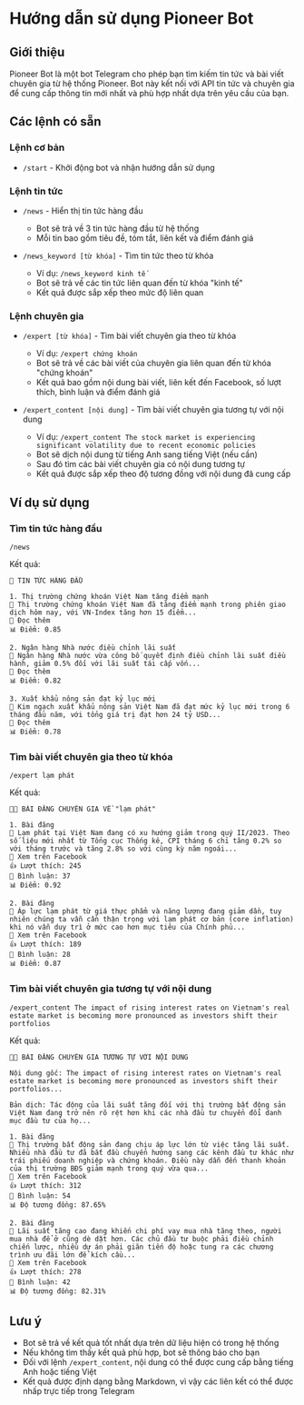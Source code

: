 # Hướng dẫn sử dụng Pioneer Bot

## Giới thiệu

Pioneer Bot là một bot Telegram cho phép bạn tìm kiếm tin tức và bài viết chuyên gia từ hệ thống Pioneer. Bot này kết nối với API tin tức và chuyên gia để cung cấp thông tin mới nhất và phù hợp nhất dựa trên yêu cầu của bạn.

## Các lệnh có sẵn

### Lệnh cơ bản

- `/start` - Khởi động bot và nhận hướng dẫn sử dụng

### Lệnh tin tức

- `/news` - Hiển thị tin tức hàng đầu
  - Bot sẽ trả về 3 tin tức hàng đầu từ hệ thống
  - Mỗi tin bao gồm tiêu đề, tóm tắt, liên kết và điểm đánh giá

- `/news_keyword [từ khóa]` - Tìm tin tức theo từ khóa
  - Ví dụ: `/news_keyword kinh tế`
  - Bot sẽ trả về các tin tức liên quan đến từ khóa "kinh tế"
  - Kết quả được sắp xếp theo mức độ liên quan

### Lệnh chuyên gia

- `/expert [từ khóa]` - Tìm bài viết chuyên gia theo từ khóa
  - Ví dụ: `/expert chứng khoán`
  - Bot sẽ trả về các bài viết của chuyên gia liên quan đến từ khóa "chứng khoán"
  - Kết quả bao gồm nội dung bài viết, liên kết đến Facebook, số lượt thích, bình luận và điểm đánh giá

- `/expert_content [nội dung]` - Tìm bài viết chuyên gia tương tự với nội dung
  - Ví dụ: `/expert_content The stock market is experiencing significant volatility due to recent economic policies`
  - Bot sẽ dịch nội dung từ tiếng Anh sang tiếng Việt (nếu cần)
  - Sau đó tìm các bài viết chuyên gia có nội dung tương tự
  - Kết quả được sắp xếp theo độ tương đồng với nội dung đã cung cấp

## Ví dụ sử dụng

### Tìm tin tức hàng đầu

```
/news
```

Kết quả:

```
📰 TIN TỨC HÀNG ĐẦU

1. Thị trường chứng khoán Việt Nam tăng điểm mạnh
📝 Thị trường chứng khoán Việt Nam đã tăng điểm mạnh trong phiên giao dịch hôm nay, với VN-Index tăng hơn 15 điểm...
🔗 Đọc thêm
📊 Điểm: 0.85

2. Ngân hàng Nhà nước điều chỉnh lãi suất
📝 Ngân hàng Nhà nước vừa công bố quyết định điều chỉnh lãi suất điều hành, giảm 0.5% đối với lãi suất tái cấp vốn...
🔗 Đọc thêm
📊 Điểm: 0.82

3. Xuất khẩu nông sản đạt kỷ lục mới
📝 Kim ngạch xuất khẩu nông sản Việt Nam đã đạt mức kỷ lục mới trong 6 tháng đầu năm, với tổng giá trị đạt hơn 24 tỷ USD...
🔗 Đọc thêm
📊 Điểm: 0.78
```

### Tìm bài viết chuyên gia theo từ khóa

```
/expert lạm phát
```

Kết quả:

```
👨‍🏫 BÀI ĐĂNG CHUYÊN GIA VỀ "lạm phát"

1. Bài đăng
📝 Lạm phát tại Việt Nam đang có xu hướng giảm trong quý II/2023. Theo số liệu mới nhất từ Tổng cục Thống kê, CPI tháng 6 chỉ tăng 0.2% so với tháng trước và tăng 2.8% so với cùng kỳ năm ngoái...
🔗 Xem trên Facebook
👍 Lượt thích: 245
💬 Bình luận: 37
📊 Điểm: 0.92

2. Bài đăng
📝 Áp lực lạm phát từ giá thực phẩm và năng lượng đang giảm dần, tuy nhiên chúng ta vẫn cần thận trọng với lạm phát cơ bản (core inflation) khi nó vẫn duy trì ở mức cao hơn mục tiêu của Chính phủ...
🔗 Xem trên Facebook
👍 Lượt thích: 189
💬 Bình luận: 28
📊 Điểm: 0.87
```

### Tìm bài viết chuyên gia tương tự với nội dung

```
/expert_content The impact of rising interest rates on Vietnam's real estate market is becoming more pronounced as investors shift their portfolios
```

Kết quả:

```
👨‍🏫 BÀI ĐĂNG CHUYÊN GIA TƯƠNG TỰ VỚI NỘI DUNG

Nội dung gốc: The impact of rising interest rates on Vietnam's real estate market is becoming more pronounced as investors shift their portfolios...

Bản dịch: Tác động của lãi suất tăng đối với thị trường bất động sản Việt Nam đang trở nên rõ rệt hơn khi các nhà đầu tư chuyển đổi danh mục đầu tư của họ...

1. Bài đăng
📝 Thị trường bất động sản đang chịu áp lực lớn từ việc tăng lãi suất. Nhiều nhà đầu tư đã bắt đầu chuyển hướng sang các kênh đầu tư khác như trái phiếu doanh nghiệp và chứng khoán. Điều này dẫn đến thanh khoản của thị trường BĐS giảm mạnh trong quý vừa qua...
🔗 Xem trên Facebook
👍 Lượt thích: 312
💬 Bình luận: 54
📊 Độ tương đồng: 87.65%

2. Bài đăng
📝 Lãi suất tăng cao đang khiến chi phí vay mua nhà tăng theo, người mua nhà để ở cũng dè dặt hơn. Các chủ đầu tư buộc phải điều chỉnh chiến lược, nhiều dự án phải giãn tiến độ hoặc tung ra các chương trình ưu đãi lớn để kích cầu...
🔗 Xem trên Facebook
👍 Lượt thích: 278
💬 Bình luận: 42
📊 Độ tương đồng: 82.31%
```

## Lưu ý

- Bot sẽ trả về kết quả tốt nhất dựa trên dữ liệu hiện có trong hệ thống
- Nếu không tìm thấy kết quả phù hợp, bot sẽ thông báo cho bạn
- Đối với lệnh `/expert_content`, nội dung có thể được cung cấp bằng tiếng Anh hoặc tiếng Việt
- Kết quả được định dạng bằng Markdown, vì vậy các liên kết có thể được nhấp trực tiếp trong Telegram